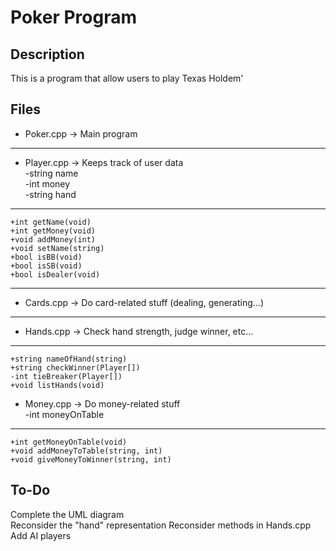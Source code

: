 Poker Program
=============

Description
-----------
This is a program that allow users to play Texas Holdem'

Files
-----
*   Poker.cpp       -> Main program  
* * *

*   Player.cpp      -> Keeps track of user data  
    -string name  
    -int money  
    -string hand  
* * *
    +int getName(void)  
    +int getMoney(void)  
    +void addMoney(int)  
    +void setName(string)  
    +bool isBB(void)  
    +bool isSB(void)  
    +bool isDealer(void)  
* * *

*   Cards.cpp       -> Do card-related stuff (dealing, generating...)  
* * *

*   Hands.cpp       -> Check hand strength, judge winner, etc...  
* * *
    +string nameOfHand(string)
    +string checkWinner(Player[])
    -int tieBreaker(Player[])  
    +void listHands(void)  

*   Money.cpp       -> Do money-related stuff  
    -int moneyOnTable  
* * *
    +int getMoneyOnTable(void)  
    +void addMoneyToTable(string, int)  
    +void giveMoneyToWinner(string, int)  

To-Do
-----
Complete the UML diagram  
Reconsider the "hand" representation
Reconsider methods in Hands.cpp  
Add AI players  
